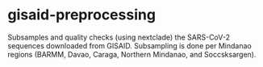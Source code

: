 # gisaid-preprocessing
Subsamples and quality checks (using nextclade) the SARS-CoV-2 sequences downloaded from GISAID. Subsampling is done per Mindanao regions (BARMM, Davao, Caraga, Northern Mindanao, and Soccsksargen). 

